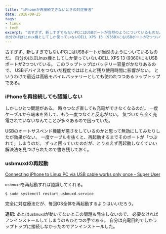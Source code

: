```yaml
---
title: "iPhoneが再接続できないときの対症療法"
date: 2018-09-25
tags:
- linux
- tech
excerpt: "古すぎず、新しすぎでもないPCにはUSBポートが当然のようについているものだ。
自分のほぼLinux機としてしか使っていないDELL XPS 13 (9360)にもUSBポートが2つついている。"
---
```


古すぎず、新しすぎでもないPCにはUSBポートが当然のようについているものだ。
自分のほぼLinux機としてしか使っていないDELL XPS 13 (9360)にもUSBポートが2つついている。
このラップトップはバッテリー容量がかなりあるので、
USBデバイスをつないだ程度ではほとんど残り使用時間に影響がない。
というわけで最近は高級モバイルバッテリーとしても使われつつあるラップトップである。

### iPhoneを再接続しても認識しない

しかしひとつ問題がある。
時々つなぎ直しても充電ができなくなるのだ。
一度ケーブルから端末を外して、もう一度つなぐと反応がない。
気づいたら全く充電されていないなんてことが多々あるので困っていた。

USBのオートサスペンド機能が悪さをしているのかと思って無効にしてみたりしたが効果がない。
一度ケーブルを抜くと、再起動するまでそのポートが「つぶれて」しまうのだ。
ずっと困っていたのだが、とりあえず再起動しなくていい解決法を見つけられたので書き残しておく。

### usbmuxdの再起動

[Connecting iPhone to Linux PC via USB cable works only once - Super User](https://superuser.com/questions/1257911/connecting-iphone-to-linux-pc-via-usb-cable-works-only-once)

`usbmuxd`を再起動すれば認識してくれる。

```console
$ sudo systemctl restart usbmuxd.service
```

完全に対症療法だが、毎回OS全体を再起動するよりはいいだろう。

**追記:**
あとは`usbmuxd`が動いてないとこの問題も発生しないので、
必要なければアンインストールしてしまうのもひとつの手である。
自分は充電目的でしかラップトップに接続しなかったのでアンインストールした。